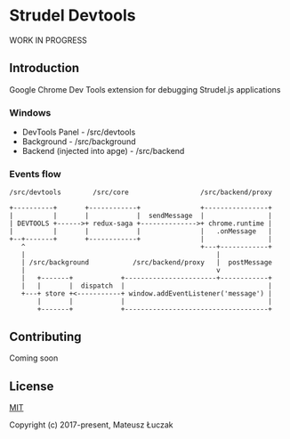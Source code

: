 # Strudel Devtools

WORK IN PROGRESS

## Introduction

Google Chrome Dev Tools extension for debugging Strudel.js applications

### Windows
- DevTools Panel - /src/devtools
- Background - /src/background
- Backend (injected into apge) - /src/backend

### Events flow
```
/src/devtools        /src/core                  /src/backend/proxy

+----------+       +------------+               +----------------+
|          |       |            |  sendMessage  |                |
| DEVTOOLS +------>+ redux-saga +-------------->+ chrome.runtime |
|          |       |            |               |   .onMessage   |
+--+-------+       +------------+               |                |
   ^                                            +---+------------+
   |                                                |
   | /src/background           /src/backend/proxy   |  postMessage
   |                                                v
   |   +-------+            +-----------------------+------------+
   |   |       |  dispatch  |                                    |
   +---+ store +<-----------+ window.addEventListener('message') |
       |       |            |                                    |
       +-------+            +------------------------------------+
```

## Contributing

Coming soon

## License

[MIT](https://opensource.org/licenses/MIT)

Copyright (c) 2017-present, Mateusz Łuczak
